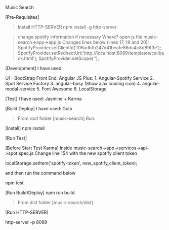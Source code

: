 Music Search

[Pre-Requisites]

> Install HTTP-SERVER
  npm install -g http-server

> change spotify information if necessary
  Where? open js file music-search->app->app.js
  Changes lines below (lines 17, 18 and 20):
     SpotifyProvider.setClientId('f06adbfb247d41beafe88dc4c8d89f3e');
	 SpotifyProvider.setRedirectUri('http://localhost:8089/templates/callback.html');
	 SpotifyProvider.setScope('');


[Development]
I have used:

UI - BootStrap
Front End: Angular JS
Plus: 1. Angular-Spotify Service
      2. Spot Service Factory
			3. angular-busy (Show ajax loading icon)
			4. angular-modal-service
			5. Font Awesome
			6. LocalStorage

[Test]
I have used: Jasmine + Karma

[Build Deploy]
I have used: Gulp

 > From root folder [music-search]
 Run:

 [Install]
 npm install

 [Run Test]

 [Before Start Test Karma]
 Inside music-search->app->servicos->api->spot.spec.js
 Change line 154 with the new spotify client token

 localStorage.setItem('spotify-token', new_spotify_client_token);

 and then run the command below

 npm test

 [Run Build/Deploy]
 npm run build

 > From dist folder [music-search/dist]

 [Run HTTP-SERVER]

 http-server -p 8089
